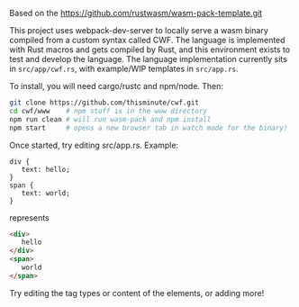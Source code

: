 Based on the https://github.com/rustwasm/wasm-pack-template.git

This project uses webpack-dev-server to locally serve a wasm binary compiled from a custom syntax called CWF. The language is implemented with Rust macros and gets compiled by Rust, and this environment exists to test and develop the language. The language implementation currently sits in `src/app/cwf.rs`, with example/WIP templates in `src/app.rs`.

To install, you will need cargo/rustc and npm/node. Then:

```bash
git clone https://github.com/thisminute/cwf.git
cd cwf/www    # npm stuff is in the www directory
npm run clean # will run wasm-pack and npm install
npm start     # opens a new browser tab in watch mode for the binary!
```

Once started, try editing src/app.rs. Example:

```cwf
div {
   text: hello;
}
span {
   text: world;
}
```
represents
```html
<div>
   hello
</div>
<span>
   world
</span>
```

Try editing the tag types or content of the elements, or adding more!

